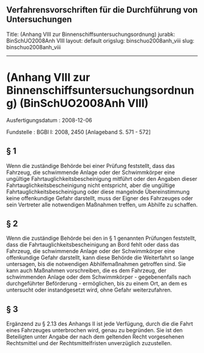 Verfahrensvorschriften für die Durchführung von Untersuchungen
---
Title: (Anhang VIII zur Binnenschiffsuntersuchungsordnung)
jurabk: BinSchUO2008Anh VIII
layout: default
origslug: binschuo2008anh_viii
slug: binschuo2008anh_viii

---

# (Anhang VIII zur Binnenschiffsuntersuchungsordnung) (BinSchUO2008Anh VIII)

Ausfertigungsdatum
:   2008-12-06

Fundstelle
:   BGBl I: 2008, 2450 [Anlageband S. 571 - 572]


## § 1

Wenn die zuständige Behörde bei einer Prüfung feststellt, dass das
Fahrzeug, die schwimmende Anlage oder der Schwimmkörper eine ungültige
Fahrtauglichkeitsbescheinigung mitführt oder den Angaben dieser
Fahrtauglichkeitsbescheinigung nicht entspricht, aber die ungültige
Fahrtauglichkeitsbescheinigung oder diese mangelnde Übereinstimmung
keine offenkundige Gefahr darstellt, muss der Eigner des Fahrzeuges
oder sein Vertreter alle notwendigen Maßnahmen treffen, um Abhilfe zu
schaffen.


## § 2

Wenn die zuständige Behörde bei den in § 1 genannten Prüfungen
feststellt, dass die Fahrtauglichkeitsbescheinigung an Bord fehlt oder
dass das Fahrzeug, die schwimmende Anlage oder der Schwimmkörper eine
offenkundige Gefahr darstellt, kann diese Behörde die Weiterfahrt so
lange untersagen, bis die notwendigen Abhilfemaßnahmen getroffen sind.
Sie kann auch Maßnahmen vorschreiben, die es dem Fahrzeug, der
schwimmenden Anlage oder dem Schwimmkörper - gegebenenfalls nach
durchgeführter Beförderung - ermöglichen, bis zu einem Ort, an dem es
untersucht oder instandgesetzt wird, ohne Gefahr weiterzufahren.


## § 3

Ergänzend zu § 2.13 des Anhangs II ist jede Verfügung, durch die die
Fahrt eines Fahrzeuges unterbrochen wird, genau zu begründen. Sie ist
den Beteiligten unter Angabe der nach dem geltenden Recht vorgesehenen
Rechtsmittel und der Rechtsmittelfristen unverzüglich zuzustellen.

